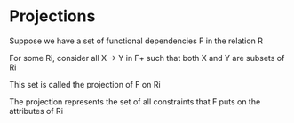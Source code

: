 # Projections

Suppose we have a set of functional dependencies F in the relation R

For some Ri, consider all X -> Y in F+ such that both X and Y are subsets of Ri

This set is called the projection of  F on Ri

The projection represents the set of all constraints that F puts on the attributes of Ri
